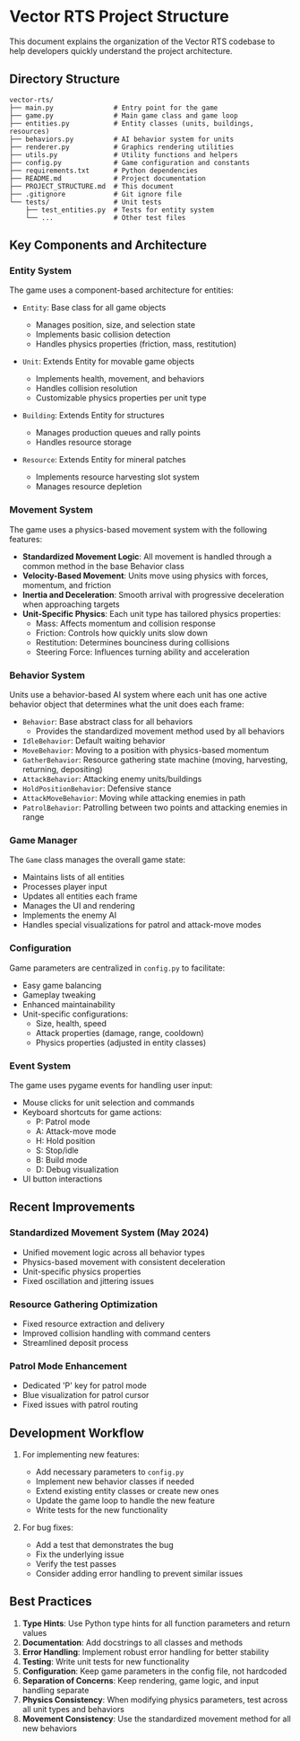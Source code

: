 # Vector RTS Project Structure

This document explains the organization of the Vector RTS codebase to help developers quickly understand the project architecture.

## Directory Structure

```
vector-rts/
├── main.py               # Entry point for the game
├── game.py               # Main game class and game loop
├── entities.py           # Entity classes (units, buildings, resources)
├── behaviors.py          # AI behavior system for units
├── renderer.py           # Graphics rendering utilities
├── utils.py              # Utility functions and helpers
├── config.py             # Game configuration and constants
├── requirements.txt      # Python dependencies
├── README.md             # Project documentation
├── PROJECT_STRUCTURE.md  # This document
├── .gitignore            # Git ignore file
└── tests/                # Unit tests
    ├── test_entities.py  # Tests for entity system
    └── ...               # Other test files
```

## Key Components and Architecture

### Entity System

The game uses a component-based architecture for entities:

- `Entity`: Base class for all game objects
  - Manages position, size, and selection state
  - Implements basic collision detection
  - Handles physics properties (friction, mass, restitution)

- `Unit`: Extends Entity for movable game objects
  - Implements health, movement, and behaviors
  - Handles collision resolution
  - Customizable physics properties per unit type

- `Building`: Extends Entity for structures
  - Manages production queues and rally points
  - Handles resource storage

- `Resource`: Extends Entity for mineral patches
  - Implements resource harvesting slot system
  - Manages resource depletion

### Movement System

The game uses a physics-based movement system with the following features:

- **Standardized Movement Logic**: All movement is handled through a common method in the base Behavior class
- **Velocity-Based Movement**: Units move using physics with forces, momentum, and friction
- **Inertia and Deceleration**: Smooth arrival with progressive deceleration when approaching targets
- **Unit-Specific Physics**: Each unit type has tailored physics properties:
  - Mass: Affects momentum and collision response
  - Friction: Controls how quickly units slow down
  - Restitution: Determines bounciness during collisions
  - Steering Force: Influences turning ability and acceleration

### Behavior System

Units use a behavior-based AI system where each unit has one active behavior object that determines what the unit does each frame:

- `Behavior`: Base abstract class for all behaviors
  - Provides the standardized movement method used by all behaviors
- `IdleBehavior`: Default waiting behavior
- `MoveBehavior`: Moving to a position with physics-based momentum
- `GatherBehavior`: Resource gathering state machine (moving, harvesting, returning, depositing)
- `AttackBehavior`: Attacking enemy units/buildings
- `HoldPositionBehavior`: Defensive stance
- `AttackMoveBehavior`: Moving while attacking enemies in path
- `PatrolBehavior`: Patrolling between two points and attacking enemies in range

### Game Manager

The `Game` class manages the overall game state:

- Maintains lists of all entities
- Processes player input
- Updates all entities each frame
- Manages the UI and rendering
- Implements the enemy AI
- Handles special visualizations for patrol and attack-move modes

### Configuration

Game parameters are centralized in `config.py` to facilitate:
- Easy game balancing
- Gameplay tweaking
- Enhanced maintainability
- Unit-specific configurations:
  - Size, health, speed
  - Attack properties (damage, range, cooldown)
  - Physics properties (adjusted in entity classes)

### Event System

The game uses pygame events for handling user input:
- Mouse clicks for unit selection and commands
- Keyboard shortcuts for game actions:
  - P: Patrol mode
  - A: Attack-move mode
  - H: Hold position
  - S: Stop/idle
  - B: Build mode
  - D: Debug visualization
- UI button interactions

## Recent Improvements

### Standardized Movement System (May 2024)
- Unified movement logic across all behavior types
- Physics-based movement with consistent deceleration
- Unit-specific physics properties
- Fixed oscillation and jittering issues

### Resource Gathering Optimization
- Fixed resource extraction and delivery
- Improved collision handling with command centers
- Streamlined deposit process

### Patrol Mode Enhancement
- Dedicated 'P' key for patrol mode
- Blue visualization for patrol cursor
- Fixed issues with patrol routing

## Development Workflow

1. For implementing new features:
   - Add necessary parameters to `config.py`
   - Implement new behavior classes if needed
   - Extend existing entity classes or create new ones
   - Update the game loop to handle the new feature
   - Write tests for the new functionality

2. For bug fixes:
   - Add a test that demonstrates the bug
   - Fix the underlying issue
   - Verify the test passes
   - Consider adding error handling to prevent similar issues

## Best Practices

1. **Type Hints**: Use Python type hints for all function parameters and return values
2. **Documentation**: Add docstrings to all classes and methods
3. **Error Handling**: Implement robust error handling for better stability
4. **Testing**: Write unit tests for new functionality
5. **Configuration**: Keep game parameters in the config file, not hardcoded
6. **Separation of Concerns**: Keep rendering, game logic, and input handling separate
7. **Physics Consistency**: When modifying physics parameters, test across all unit types and behaviors
8. **Movement Consistency**: Use the standardized movement method for all new behaviors 